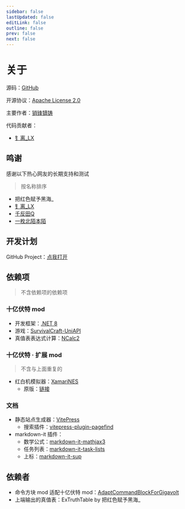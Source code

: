 ```yaml
---
sidebar: false
lastUpdated: false
editLink: false
outline: false
prev: false
next: false
---
```


# 关于

源码：[GitHub](https://github.com/XiaofengdiZhu/Gigavolt/)

开源协议：[Apache License 2.0](https://github.com/XiaofengdiZhu/Gigavolt/blob/main/LICENSE.txt)

主要作者：[销锋镝铸](https://github.com/XiaofengdiZhu)

代码贡献者：

* [钅离_LX](https://github.com/CS-LX)

<!--@include: ./parts/feedback.md-->

## 鸣谢

感谢以下热心网友的长期支持和测试
> 按名称排序

* 把红色赋予黑海_
* [钅离_LX](https://github.com/CS-LX)
* [千反田Q](https://tieba.baidu.com/home/main/?id=tb.1.8655ef45.iDFQv1eGqmen_1Lqsi_BUg)
* [一枚北陌本陌](https://space.bilibili.com/1766875450)

## 开发计划

GitHub Project：[点我打开](https://github.com/users/XiaofengdiZhu/projects/1/views/1)

## 依赖项

> 不含依赖项的依赖项

### 十亿伏特 mod

* 开发框架：[.NET 8](https://dotnet.microsoft.com/)
* 游戏：[SurvivalCraft-UniAPI](https://gitee.com/THPRC/survivalcraft-api)
* 真值表表达式计算：[NCalc2](https://github.com/XiaofengdiZhu/NCalc2)

### 十亿伏特 · 扩展 mod

> 不含与上面重复的

* 红白机模拟器：[XamariNES](https://github.com/XiaofengdiZhu/Gigavolt/tree/main/Gigavolt.Expand/reference/XamariNES)
    * 原版：[链接](https://github.com/enusbaum/XamariNES)

### 文档

* 静态站点生成器：[VitePress](https://vitepress.dev/)
    * 搜索插件：[vitepress-plugin-pagefind](https://github.com/ATQQ/sugar-blog/tree/master/packages/vitepress-plugin-pagefind)
* markdown-it 插件：
    * 数学公式：[markdown-it-mathjax3](https://github.com/nzt/markdown-it-mathjax3#readme)
    * 任务列表：[markdown-it-task-lists](https://github.com/revin/markdown-it-task-lists#readme)
    * 上标：[markdown-it-sup](https://github.com/markdown-it/markdown-it-sup#readme)

## 依赖者

* 命令方块 mod 适配十亿伏特 mod：[AdaptCommandBlockForGigavolt](https://github.com/XiaofengdiZhu/AdaptCommandBlockForGigavolt)
* 上端输出的真值表：ExTruthTable by 把红色赋予黑海_